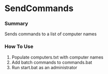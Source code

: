 # SendCommands

### Summary

Sends commands to a list of computer names

### How To Use

1. Populate computers.txt with computer names
2. Add batch commands to commands.bat 
3. Run start.bat as an administrator

